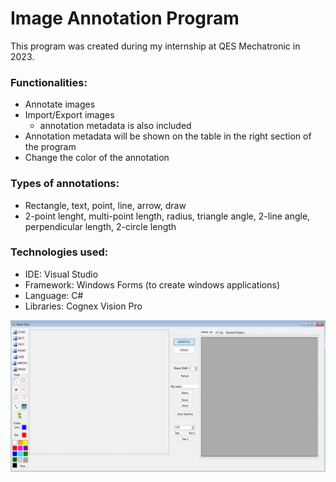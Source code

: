 # Image Annotation Program

This program was created during my internship at QES Mechatronic in 2023. 

### Functionalities:
- Annotate images  
- Import/Export images  
   - annotation metadata is also included  
- Annotation metadata will be shown on the table in the right section of the program  
- Change the color of the annotation  

### Types of annotations:
- Rectangle, text, point, line, arrow, draw  
- 2-point lenght, multi-point length, radius, triangle angle, 2-line angle, perpendicular length, 2-circle length  

### Technologies used:
- IDE: Visual Studio  
- Framework: Windows Forms (to create windows applications)  
- Language: C#  
- Libraries: Cognex Vision Pro  

![My Image](Docs/Annotation%20Program%20screen.png)
